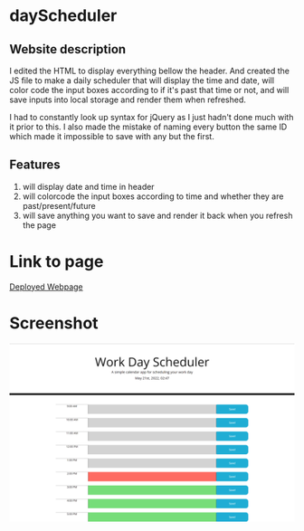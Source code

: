 # dayScheduler

## Website description

I edited the HTML to display everything bellow the header. And created the JS file to make a daily scheduler that will display the time and date, will color code the input boxes according to if it's past that time or not, and will save inputs into local storage and render them when refreshed.

I had to constantly look up syntax for jQuery as I just hadn't done much with it prior to this. I also made the mistake of naming every button the same ID which made it impossible to save with any but the first. 

## Features

1. will display date and time in header
2. will colorcode the input boxes according to time and whether they are past/present/future
3. will save anything you want to save and render it back when you refresh the page

# Link to page

<a href = "https://jgood13.github.io/dayScheduler/"
target="_blank"> Deployed Webpage </a>

# Screenshot

![Screenshot of page](./Assets/images/dayScheduler_screenshot.png "Page Screenshot")

